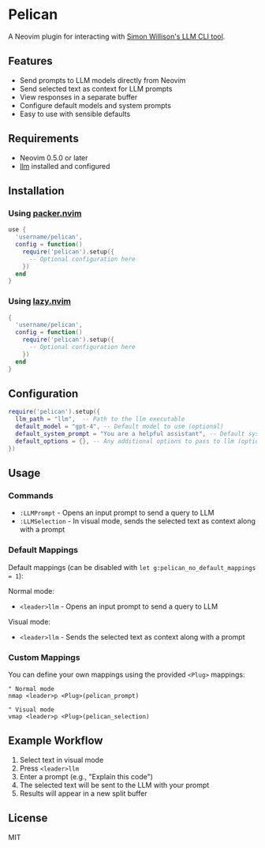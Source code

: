 # Pelican

A Neovim plugin for interacting with [Simon Willison's LLM CLI tool](https://github.com/simonw/llm).

## Features

- Send prompts to LLM models directly from Neovim
- Send selected text as context for LLM prompts
- View responses in a separate buffer
- Configure default models and system prompts
- Easy to use with sensible defaults

## Requirements

- Neovim 0.5.0 or later
- [llm](https://github.com/simonw/llm) installed and configured

## Installation

### Using [packer.nvim](https://github.com/wbthomason/packer.nvim)

```lua
use {
  'username/pelican',
  config = function()
    require('pelican').setup({
      -- Optional configuration here
    })
  end
}
```

### Using [lazy.nvim](https://github.com/folke/lazy.nvim)

```lua
{
  'username/pelican',
  config = function()
    require('pelican').setup({
      -- Optional configuration here
    })
  end
}
```

## Configuration

```lua
require('pelican').setup({
  llm_path = "llm",  -- Path to the llm executable
  default_model = "gpt-4", -- Default model to use (optional)
  default_system_prompt = "You are a helpful assistant", -- Default system prompt (optional)
  default_options = {}, -- Any additional options to pass to llm (optional)
})
```

## Usage

### Commands

- `:LLMPrompt` - Opens an input prompt to send a query to LLM
- `:LLMSelection` - In visual mode, sends the selected text as context along with a prompt

### Default Mappings

Default mappings (can be disabled with `let g:pelican_no_default_mappings = 1`):

Normal mode:
- `<leader>llm` - Opens an input prompt to send a query to LLM

Visual mode:
- `<leader>llm` - Sends the selected text as context along with a prompt

### Custom Mappings

You can define your own mappings using the provided `<Plug>` mappings:

```vim
" Normal mode
nmap <leader>p <Plug>(pelican_prompt)

" Visual mode
vmap <leader>p <Plug>(pelican_selection)
```

## Example Workflow

1. Select text in visual mode
2. Press `<leader>llm`
3. Enter a prompt (e.g., "Explain this code")
4. The selected text will be sent to the LLM with your prompt
5. Results will appear in a new split buffer

## License

MIT